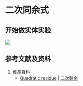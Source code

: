 # 二次同余式

## 开始做实体实验

![](/images/数论/高斯的算术研究中典型的推演实验/基本概念/二次同余式/1a1.jpg)

## 参考文献及资料

1. 维基百科
	- [Quadratic residue](https://en.wikipedia.org/wiki/Quadratic_residue) | [二次剩余](https://zh.wikipedia.org/wiki/二次剩余) 




